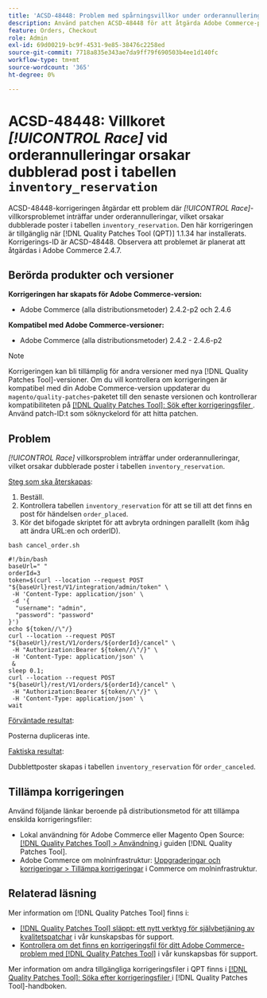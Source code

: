 ```yaml
---
title: 'ACSD-48448: Problem med spårningsvillkor under orderannulleringar som orsakar dubblerad inmatning i registret lager_reservation'
description: Använd patchen ACSD-48448 för att åtgärda Adobe Commerce-prestandaproblemet där problemet med ansiktsvillkor inträffar under orderannulleringarna, vilket orsakar dubblerade poster i tabellen Inventering_reservation.
feature: Orders, Checkout
role: Admin
exl-id: 69d00219-bc9f-4531-9e85-38476c2258ed
source-git-commit: 7718a835e343ae7da9ff79f690503b4ee1d140fc
workflow-type: tm+mt
source-wordcount: '365'
ht-degree: 0%

---
```


# ACSD-48448: Villkoret *[!UICONTROL Race]* vid orderannulleringar orsakar dubblerad post i tabellen `inventory_reservation`

ACSD-48448-korrigeringen åtgärdar ett problem där *[!UICONTROL Race]*-villkorsproblemet inträffar under orderannulleringar, vilket orsakar dubblerade poster i tabellen `inventory_reservation`. Den här korrigeringen är tillgänglig när [!DNL Quality Patches Tool (QPT)] 1.1.34 har installerats. Korrigerings-ID är ACSD-48448. Observera att problemet är planerat att åtgärdas i Adobe Commerce 2.4.7.

## Berörda produkter och versioner

**Korrigeringen har skapats för Adobe Commerce-version:**

* Adobe Commerce (alla distributionsmetoder) 2.4.2-p2 och 2.4.6

**Kompatibel med Adobe Commerce-versioner:**

* Adobe Commerce (alla distributionsmetoder) 2.4.2 - 2.4.6-p2

>[!NOTE]
>
>Korrigeringen kan bli tillämplig för andra versioner med nya [!DNL Quality Patches Tool]-versioner. Om du vill kontrollera om korrigeringen är kompatibel med din Adobe Commerce-version uppdaterar du `magento/quality-patches`-paketet till den senaste versionen och kontrollerar kompatibiliteten på [[!DNL Quality Patches Tool]: Sök efter korrigeringsfiler ](https://experienceleague.adobe.com/tools/commerce-quality-patches/index.html). Använd patch-ID:t som söknyckelord för att hitta patchen.

## Problem

*[!UICONTROL Race]* villkorsproblem inträffar under orderannulleringar, vilket orsakar dubblerade poster i tabellen `inventory_reservation`.

<u>Steg som ska återskapas</u>:

1. Beställ.
1. Kontrollera tabellen `inventory_reservation` för att se till att det finns en post för händelsen `order_placed`.
1. Kör det bifogade skriptet för att avbryta ordningen parallellt (kom ihåg att ändra URL:en och orderID).

`bash cancel_order.sh`

```
#!/bin/bash
baseUrl=" "
orderId=3
token=$(curl --location --request POST "${baseUrl}rest/V1/integration/admin/token" \
 -H 'Content-Type: application/json' \
 -d '{
  "username": "admin",
  "password": "password"
}')
echo ${token//\"/}
curl --location --request POST "${baseUrl}/rest/V1/orders/${orderId}/cancel" \
 -H "Authorization:Bearer ${token//\"/}" \
 -H 'Content-Type: application/json' \
 &
sleep 0.1;
curl --location --request POST "${baseUrl}/rest/V1/orders/${orderId}/cancel" \
 -H "Authorization:Bearer ${token//\"/}" \
 -H 'Content-Type: application/json' \
wait
```

<u>Förväntade resultat</u>:

Posterna dupliceras inte.

<u>Faktiska resultat</u>:

Dubblettposter skapas i tabellen `inventory_reservation` för `order_canceled`.

## Tillämpa korrigeringen

Använd följande länkar beroende på distributionsmetod för att tillämpa enskilda korrigeringsfiler:

* Lokal användning för Adobe Commerce eller Magento Open Source: [[!DNL Quality Patches Tool] > Användning ](https://experienceleague.adobe.com/docs/commerce-operations/tools/quality-patches-tool/usage.html) i guiden [!DNL Quality Patches Tool].
* Adobe Commerce om molninfrastruktur: [Uppgraderingar och korrigeringar > Tillämpa korrigeringar](https://experienceleague.adobe.com/docs/commerce-cloud-service/user-guide/develop/upgrade/apply-patches.html) i Commerce om molninfrastruktur.

## Relaterad läsning

Mer information om [!DNL Quality Patches Tool] finns i:

* [[!DNL Quality Patches Tool] släppt: ett nytt verktyg för självbetjäning av kvalitetspatchar](/help/announcements/adobe-commerce-announcements/magento-quality-patches-released-new-tool-to-self-serve-quality-patches.md) i vår kunskapsbas för support.
* [Kontrollera om det finns en korrigeringsfil för ditt Adobe Commerce-problem med  [!DNL Quality Patches Tool]](/help/support-tools/patches-available-in-qpt-tool/check-patch-for-magento-issue-with-magento-quality-patches.md) i vår kunskapsbas för support.

Mer information om andra tillgängliga korrigeringsfiler i QPT finns i [[!DNL Quality Patches Tool]: Söka efter korrigeringsfiler ](https://experienceleague.adobe.com/tools/commerce-quality-patches/index.html) i [!DNL Quality Patches Tool]-handboken.
